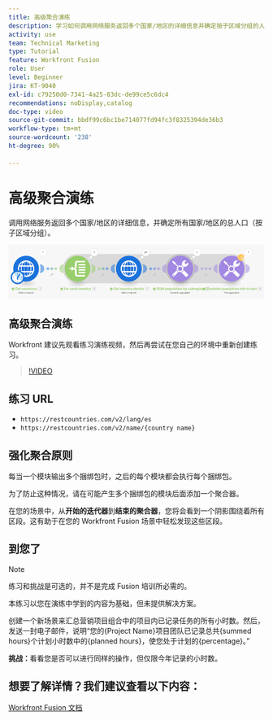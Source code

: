 ```yaml
---
title: 高级聚合演练
description: 学习如何调用网络服务返回多个国家/地区的详细信息并确定按子区域分组的人口，一切尽在  [!DNL Adobe Workfront Fusion]。
activity: use
team: Technical Marketing
type: Tutorial
feature: Workfront Fusion
role: User
level: Beginner
jira: KT-9040
exl-id: c79250d0-7341-4a25-83dc-de99ce5c6dc4
recommendations: noDisplay,catalog
doc-type: video
source-git-commit: bbdf99c6bc1be714077fd94fc3f8325394de36b3
workflow-type: tm+mt
source-wordcount: '238'
ht-degree: 90%

---
```


# 高级聚合演练

调用网络服务返回多个国家/地区的详细信息，并确定所有国家/地区的总人口（按子区域分组）。

![Fusion 场景的图像](assets/iteration-and-aggregation-3.png)

## 高级聚合演练

Workfront 建议先观看练习演练视频，然后再尝试在您自己的环境中重新创建练习。

>[!VIDEO](https://video.tv.adobe.com/v/335281/?quality=12&learn=on&enablevpops=1)

## 练习 URL

* `https://restcountries.com/v2/lang/es`
* `https://restcountries.com/v2/name/{country name}`



## 强化聚合原则

每当一个模块输出多个捆绑包时，之后的每个模块都会执行每个捆绑包。

为了防止这种情况，请在可能产生多个捆绑包的模块后面添加一个聚合器。

在您的场景中，从&#x200B;**开始的迭代器**&#x200B;到&#x200B;**结束的聚合器**，您将会看到一个阴影围绕着所有区段。这有助于在您的 Workfront Fusion 场景中轻松发现这些区段。

## 到您了

>[!NOTE]
>
>练习和挑战是可选的，并不是完成 Fusion 培训所必需的。

本练习以您在演练中学到的内容为基础，但未提供解决方案。

创建一个新场景来汇总营销项目组合中的项目内已记录任务的所有小时数。然后，发送一封电子邮件，说明“您的{Project Name}项目团队已记录总共{summed hours}个计划小时数中的{planned hours}，使您处于计划的{percentage}。”

**挑战：**&#x200B;看看您是否可以进行同样的操作，但仅限今年记录的小时数。

## 想要了解详情？我们建议查看以下内容：

[Workfront Fusion 文档](https://experienceleague.adobe.com/zh-hans/docs/workfront-fusion/using/get-started-with-fusion/understand-workfront-fusion/workfront-fusion-overview)

